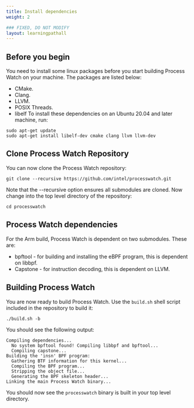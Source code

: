 ```yaml
---
title: Install dependencies
weight: 2

### FIXED, DO NOT MODIFY
layout: learningpathall
---
```


## Before you begin

You need to install some linux packages before you start building Process Watch on your machine. The packages are listed below:
  * CMake.
  * Clang.
  * LLVM.
  * POSIX Threads.
  * libelf
To install these dependencies on an Ubuntu 20.04 and later machine, run:
```console
sudo apt-get update
sudo apt-get install libelf-dev cmake clang llvm llvm-dev
```

## Clone Process Watch Repository
You can now clone the Process Watch repository:
```console
git clone --recursive https://github.com/intel/processwatch.git
```

Note that the --recursive option ensures all submodules are cloned. Now change into the top level directory of the repository:
```console
cd processwatch
```
## Process Watch dependencies
For the Arm build, Process Watch is dependent on two submodules. These are:
* bpftool - for building and installing the eBPF program, this is dependent on libbpf.
* Capstone - for instruction decoding, this is dependent on LLVM.

## Building Process Watch
You are now ready to build Process Watch. Use the `build.sh` shell script included in the repository to build it:
```console
./build.sh -b
```

You should see the following output:

```output
Compiling dependencies...
  No system bpftool found! Compiling libbpf and bpftool...
  Compiling capstone...
Building the 'insn' BPF program:
  Gathering BTF information for this kernel...
  Compiling the BPF program...
  Stripping the object file...
  Generating the BPF skeleton header...
Linking the main Process Watch binary...
```

You should now see the `processwatch` binary is built in your top level directory.
